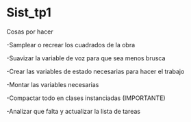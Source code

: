 # Sist_tp1
Cosas por hacer

-Samplear o recrear los cuadrados de la obra

-Suavizar la variable de voz para que sea menos brusca

-Crear las variables de estado necesarias para hacer el trabajo

-Montar las variables necesarias

-Compactar todo en clases instanciadas (IMPORTANTE)

-Analizar que falta y actualizar la lista de tareas
